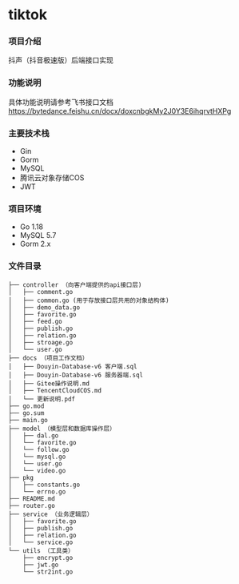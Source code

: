 # tiktok

### 项目介绍

抖声（抖音极速版）后端接口实现

### 功能说明

具体功能说明请参考飞书接口文档
https://bytedance.feishu.cn/docx/doxcnbgkMy2J0Y3E6ihqrvtHXPg

### 主要技术栈

- Gin
- Gorm
- MySQL
- 腾讯云对象存储COS
- JWT

### 项目环境

- Go 1.18
- MySQL 5.7
- Gorm 2.x

### 文件目录

~~~
├── controller （向客户端提供的api接口层)
│   ├── comment.go
│   ├── common.go (用于存放接口层共用的对象结构体)
│   ├── demo_data.go
│   ├── favorite.go
│   ├── feed.go
│   ├── publish.go
│   ├── relation.go
│   ├── stroage.go
│   └── user.go
├── docs （项目工作文档）
│   ├── Douyin-Database-v6 客户端.sql
│   ├── Douyin-Database-v6 服务器端.sql
│   ├── Gitee操作说明.md
│   ├── TencentCloudCOS.md
│   └── 更新说明.pdf
├── go.mod
├── go.sum
├── main.go
├── model （模型层和数据库操作层）
│   ├── dal.go
│   └── favorite.go
│   └── follow.go
│   └── mysql.go
│   └── user.go
│   └── video.go
├── pkg
│   ├── constants.go
│   └── errno.go
├── README.md
├── router.go
├── service （业务逻辑层）
│   ├── favorite.go
│   ├── publish.go
│   ├── relation.go
│   └── service.go
└── utils （工具类）
    ├── encrypt.go
    ├── jwt.go
    └── str2int.go